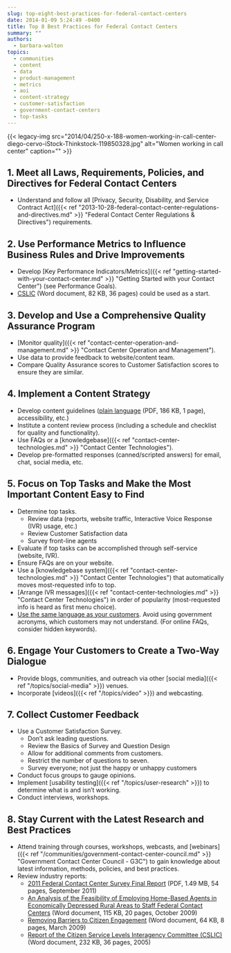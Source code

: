```yaml
---
slug: top-eight-best-practices-for-federal-contact-centers
date: 2014-01-09 5:24:49 -0400
title: Top 8 Best Practices for Federal Contact Centers
summary: ""
authors:
  - barbara-walton
topics:
  - communities
  - content
  - data
  - product-management
  - metrics
  - aoi
  - content-strategy
  - customer-satisfaction
  - government-contact-centers
  - top-tasks
---
```


{{< legacy-img src="2014/04/250-x-188-women-working-in-call-center-diego-cervo-iStock-Thinkstock-119850328.jpg" alt="Women working in call center" caption="" >}}

## 1. Meet all Laws, Requirements, Policies, and Directives for Federal Contact Centers

  * Understand and follow all [Privacy, Security, Disability, and Service Contract Act]({{< ref "2013-10-28-federal-contact-center-regulations-and-directives.md" >}} "Federal Contact Center Regulations & Directives") requirements.

## 2. Use Performance Metrics to Influence Business Rules and Drive Improvements

  * Develop [Key Performance Indicators/Metrics]({{< ref "getting-started-with-your-contact-center.md" >}} "Getting Started with your Contact Center") (see Performance Goals).
  * [CSLIC](https://s3.amazonaws.com/digitalgov/_legacy-img/2014/01/citizen-service-levels-interagency-committee-final-report1.docx) (Word document, 82 KB, 36 pages) could be used as a start.

## 3. Develop and Use a Comprehensive Quality Assurance Program

  * [Monitor quality]({{< ref "contact-center-operation-and-management.md" >}} "Contact Center Operation and Management").
  * Use data to provide feedback to website/content team.
  * Compare Quality Assurance scores to Customer Satisfaction scores to ensure they are similar.

## 4. Implement a Content Strategy

  * Develop content guidelines ([plain language](https://s3.amazonaws.com/digitalgov/_legacy-img/2014/01/plain-writing-checklist.pdf) (PDF, 186 KB, 1 page), accessibility, etc.)
  * Institute a content review process (including a schedule and checklist for quality and functionality).
  * Use FAQs or a [knowledgebase]({{< ref "contact-center-technologies.md" >}} "Contact Center Technologies").
  * Develop pre-formatted responses (canned/scripted answers) for email, chat, social media, etc.

## 5. Focus on Top Tasks and Make the Most Important Content Easy to Find

  * Determine top tasks.
      * Review data (reports, website traffic, Interactive Voice Response (IVR) usage, etc.)
      * Review Customer Satisfaction data
      * Survey front-line agents
  * Evaluate if top tasks can be accomplished through self-service (website, IVR).
  * Ensure FAQs are on your website.
  * Use a [knowledgebase system]({{< ref "contact-center-technologies.md" >}} "Contact Center Technologies") that automatically moves most-requested info to top.
  * [Arrange IVR messages]({{< ref "contact-center-technologies.md" >}} "Contact Center Technologies") in order of popularity (most-requested info is heard as first menu choice).
  * [Use the same language as your customers](http://www.plainlanguage.gov/howto/guidelines/FederalPLGuidelines/index.cfm?CFID=838730&CFTOKEN=f64d36ad05e03d58-ED6E6827-0361-55F8-E6207170C554B1DF&jsessionid=A3A593B93EAEE361431FC8D8B4799DF0.chh). Avoid using government acronyms, which customers may not understand. (For online FAQs, consider hidden keywords).

## 6. Engage Your Customers to Create a Two-Way Dialogue

  * Provide blogs, communities, and outreach via other [social media]({{< ref "/topics/social-media" >}}) venues.
  * Incorporate [videos]({{< ref "/topics/video" >}}) and webcasting.

## 7. Collect Customer Feedback

  * Use a Customer Satisfaction Survey.
      * Don&#8217;t ask leading questions.
      * Review the Basics of Survey and Question Design
      * Allow for additional comments from customers.
      * Restrict the number of questions to seven.
      * Survey everyone; not just the happy or unhappy customers
  * Conduct focus groups to gauge opinions.
  * Implement [usability testing]({{< ref "/topics/user-research" >}}) to determine what is and isn&#8217;t working.
  * Conduct interviews, workshops.

## 8. Stay Current with the Latest Research and Best Practices

  * Attend training through courses, workshops, webcasts, and [webinars]({{< ref "/communities/government-contact-center-council.md" >}} "Government Contact Center Council - G3C") to gain knowledge about latest information, methods, policies, and best practices.
  * Review industry reports:
      * [2011 Federal Contact Center Survey Final Report](https://s3.amazonaws.com/digitalgov/_legacy-img/2014/01/2011-federal-contact-center-survey-final-report.pdf)  (PDF, 1.49 MB, 54 pages, September 2011)
      *  [An Analysis of the Feasibility of Employing Home-Based Agents in Economically Depressed Rural Areas to Staff Federal Contact Centers](https://s3.amazonaws.com/digitalgov/_legacy-img/2014/01/G3C-Analysis-of-Employing-Home-Based-Agents.doc) (Word document, 115 KB, 20 pages, October 2009)
      * [Removing Barriers to Citizen Engagement](https://s3.amazonaws.com/digitalgov/_legacy-img/2014/01/Removing-Barriers-to-Citizen-Engagement.doc)  (Word document, 64 KB, 8 pages, March 2009)
      *  [Report of the Citizen Service Levels Interagency Committee (CSLIC)](https://s3.amazonaws.com/digitalgov/_legacy-img/2014/01/citizen-service-levels-interagency-committee-final-report.docx) (Word document, 232 KB, 36 pages, 2005)
